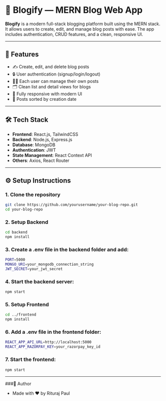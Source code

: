 # 📝 Blogify — MERN Blog Web App

**Blogify** is a modern full-stack blogging platform built using the MERN stack. It allows users to create, edit, and manage blog posts with ease. The app includes authentication, CRUD features, and a clean, responsive UI.

---

## 🚀 Features

- ✍️ Create, edit, and delete blog posts
- 🔒 User authentication (signup/login/logout)
- 🧑‍💻 Each user can manage their own posts
- 🗂️ Clean list and detail views for blogs
- 📱 Fully responsive with modern UI
- 📅 Posts sorted by creation date

---

## 🛠 Tech Stack

- **Frontend**: React.js, TailwindCSS
- **Backend**: Node.js, Express.js
- **Database**: MongoDB
- **Authentication**: JWT
- **State Management**: React Context API
- **Others**: Axios, React Router

---

## ⚙️ Setup Instructions

### 1. Clone the repository

```bash
git clone https://github.com/yourusername/your-blog-repo.git
cd your-blog-repo
```
### 2.  Setup Backend
```bash
cd backend
npm install
```
### 3.  Create a .env file in the backend folder and add:
```bash
PORT=5000
MONGO_URI=your_mongodb_connection_string
JWT_SECRET=your_jwt_secret
```
### 4. Start the backend server:
```bash
npm start
```

### 5. Setup Frontend
```bash
cd ../frontend
npm install
```
### 6. Add a .env file in the frontend folder:
```bash
REACT_APP_API_URL=http://localhost:5000
REACT_APP_RAZORPAY_KEY=your_razorpay_key_id
```
### 7. Start the frontend:
```bash
npm start
```

---

###👤 Author
- Made with ❤️ by Rituraj Paul
